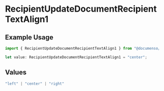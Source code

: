 # RecipientUpdateDocumentRecipientTextAlign1

## Example Usage

```typescript
import { RecipientUpdateDocumentRecipientTextAlign1 } from "@documenso/sdk-typescript/models/operations";

let value: RecipientUpdateDocumentRecipientTextAlign1 = "center";
```

## Values

```typescript
"left" | "center" | "right"
```